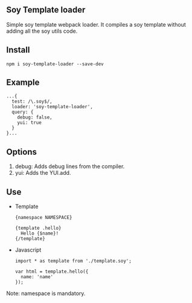 Soy Template loader
---

Simple soy template webpack loader. It compiles a soy template without adding all the soy utils code.

Install
-----

    npm i soy-template-loader --save-dev

Example
------

    ...{
      test: /\.soy$/,
      loader: 'soy-template-loader',
      query: {
        debug: false,
        yui: true
      }
    }...

Options
------

1. debug: Adds debug lines from the compiler.
1. yui: Adds the YUI.add.


Use
------

* Template

      {namespace NAMESPACE}

      {template .hello}
        Hello {$name}!
      {/template}

* Javascript

      import * as template from './template.soy';

      var html = template.hello({
        name: 'name'
      });

Note: namespace is mandatory.
